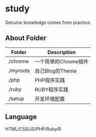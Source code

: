study
=====

Genuine knowledge comes from practice.

## About Folder

Folder  | Description
------------- | -------------
./chrome | 一个简单的Chrome插件
./myroots | 自己Blog的Theme
./php | PHP程序实践
./ruby | RUBY程序实践
./setup | 开发环境配置

## Language
HTML/CSS/JS/PHP/Ruby/R
